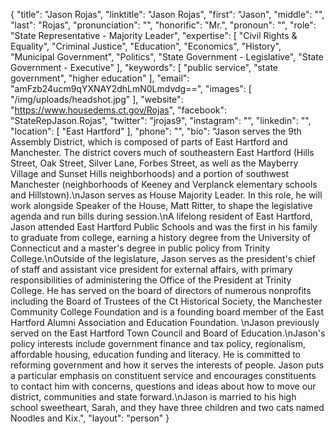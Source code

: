 {
  "title": "Jason Rojas",
  "linktitle": "Jason Rojas",
  "first": "Jason",
  "middle": "",
  "last": "Rojas",
  "pronunciation": "",
  "honorific": "Mr.",
  "pronoun": "",
  "role": "State Representative - Majority Leader",
  "expertise": [
    "Civil Rights & Equality",
    "Criminal Justice",
    "Education",
    "Economics",
    "History",
    "Municipal Government",
    "Politics",
    "State Government - Legislative",
    "State Government - Executive"
  ],
  "keywords": [
    "public service",
    "state government",
    "higher education"
  ],
  "email": "amFzb24ucm9qYXNAY2dhLmN0Lmdvdg==",
  "images": [
    "/img/uploads/headshot.jpg"
  ],
  "website": "https://www.housedems.ct.gov/Rojas",
  "facebook": "StateRepJason.Rojas",
  "twitter": "jrojas9",
  "instagram": "",
  "linkedin": "",
  "location": [
    "East Hartford"
  ],
  "phone": "",
  "bio": "Jason serves the 9th Assembly District, which is composed of parts of East Hartford and Manchester. The district covers much of southeastern East Hartford (Hills Street, Oak Street, Silver Lane, Forbes Street, as well as the Mayberry Village and Sunset Hills neighborhoods) and a portion of southwest Manchester (neighborhoods of Keeney and Verplanck elementary schools and Hillstown).\nJason serves as House Majority Leader. In this role, he will work alongside Speaker of the House, Matt Ritter, to shape the legislative agenda and run bills during session.\nA lifelong resident of East Hartford, Jason attended East Hartford Public Schools and was the first in his family to graduate from college, earning a history degree from the University of Connecticut and a master's degree in public policy from Trinity College.\nOutside of the legislature, Jason serves as the president's chief of staff and assistant vice president for external affairs, with primary responsibilities of administering the Office of the President at Trinity College. He has served on the board of directors of numerous nonprofits including the Board of Trustees of the Ct Historical Society, the Manchester Community College Foundation and is a founding board member of the East Hartford Alumni Association and Education Foundation. \nJason previously served on the East Hartford Town Council and Board of Education.\nJason's policy interests include government finance and tax policy, regionalism, affordable housing, education funding and literacy. He is committed to reforming government and how it serves the interests of people. Jason puts a particular emphasis on constituent service and encourages constituents to contact him with concerns, questions and ideas about how to move our district, communities and state forward.\nJason is married to his high school sweetheart, Sarah, and they have three children and two cats named Noodles and Kix.",
  "layout": "person"
}
